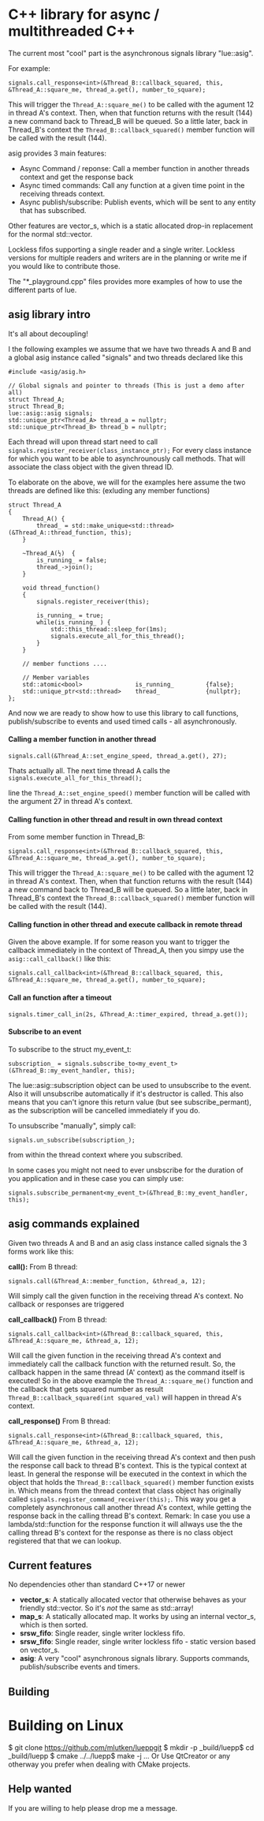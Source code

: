 C++ library for async / multithreaded C++
==========================================
The current most "cool" part is the asynchronous signals library "lue::asig".

For example:

```signals.call_response<int>(&Thread_B::callback_squared, this, &Thread_A::square_me, thread_a.get(), number_to_square); ```

This will trigger the `Thread_A::square_me()` to be called with the agument 12 in thread A's context. 
Then, when that function returns with the result (144) a new command back to Thread_B will be queued. 
So a little later, back in Thread_B's context the `Thread_B::callback_squared()` member function will be 
called with the result (144).



asig provides 3 main features:
 - Async Command / reponse: Call a member function in another threads context and get the response back 
 - Async timed commands: Call any function at a given time point in the receiving threads context.
 - Async publish/subscribe: Publish events, which will be sent to any entity that has subscribed.  


Other features are vector_s, which is a static allocated drop-in replacement 
for the normal std::vector. 

Lockless fifos supporting a single reader and a single writer. Lockless versions 
for multiple readers and writers are in the planning or write me if you would like to 
contribute those.

The "*_playground.cpp" files provides more examples of how to use the different parts of lue.

asig library intro
------------------
It's all about decoupling!

I the following examples we assume that we have two threads 
A and B and a global asig instance called "signals" and two threads
declared like this 
```
#include <asig/asig.h>

// Global signals and pointer to threads (This is just a demo after all)
struct Thread_A;
struct Thread_B;
lue::asig::asig signals;
std::unique_ptr<Thread_A> thread_a = nullptr;
std::unique_ptr<Thread_B> thread_b = nullptr;
```

Each thread will upon thread start need to call 
	`signals.register_receiver(class_instance_ptr);`
For every class instance for which you want to be able to asynchrounously call methods.
That will associate the class object with the given thread ID.

To elaborate on the above, we will for the examples here assume 
the two threads are defined like this:
(exluding any member functions)
```
struct Thread_A
{
	Thread_A() {
		thread_ = std::make_unique<std::thread>(&Thread_A::thread_function, this);
	}

	~Thread_A(½)  {
		is_running_ = false;
		thread_->join();
	}

	void thread_function()
	{
		signals.register_receiver(this);

		is_running_ = true;
		while(is_running_ ) {
			std::this_thread::sleep_for(1ms); 
			signals.execute_all_for_this_thread();
		}
	}

	// member functions ....

	// Member variables
	std::atomic<bool>               is_running_         {false};
	std::unique_ptr<std::thread>    thread_             {nullptr};
};
```

And now we are ready to show how to use this library to call functions, 
publish/subscribe to events and used timed calls - all asynchronously.
	

#### Calling a member function in another thread
``` signals.call(&Thread_A::set_engine_speed, thread_a.get(), 27); ```

Thats actually all. The next time thread A calls the 
```signals.execute_all_for_this_thread();```

line the `Thread_A::set_engine_speed()` member function will be called with the argument 27 in 
thread A's context.

#### Calling function in other thread and result in own thread context
From some member function in Thread_B:

```signals.call_response<int>(&Thread_B::callback_squared, this, &Thread_A::square_me, thread_a.get(), number_to_square); ```

This will trigger the `Thread_A::square_me()` to be called with the agument 12 in thread A's context. 
Then, when that function returns with the result (144) a new command back to Thread_B will be queued. 
So a little later, back in Thread_B's context the `Thread_B::callback_squared()` member function will be 
called with the result (144).

#### Calling function in other thread and execute callback in remote thread
Given the above example. If for some reason you want to trigger the callback 
immediately in the context of Thread_A, then you simpy use the `asig::call_callback()`
like this:

```signals.call_callback<int>(&Thread_B::callback_squared, this, &Thread_A::square_me, thread_a.get(), number_to_square); ```


#### Call an function after a timeout

```signals.timer_call_in(2s, &Thread_A::timer_expired, thread_a.get());```


#### Subscribe to an event
To subscribe to the struct my_event_t:

```subscription_ = signals.subscribe_to<my_event_t>(&Thread_B::my_event_handler, this);```

The lue::asig::subscription object can be used to unsubscribe to the event. Also it 
will unsubscribe automatically if it's destructor is called. 
This also means that you can't ignore this return value (but see subscribe_permant), 
as the subscription will be cancelled immediately if you do.

To unsubscribe "manually", simply call:

```signals.un_subscribe(subscription_);``` 

from within the thread context where you subscribed.

In some cases you might not need to ever unsbscribe for the duration of 
you application and in these case you can simply use:


```signals.subscribe_permanent<my_event_t>(&Thread_B::my_event_handler, this);```






asig commands explained
-----------------------
Given two threads A and B and an asig class instance called signals
the 3 forms work like this:

**call():** 
From B thread:

```signals.call(&Thread_A::member_function, &thread_a, 12);```

Will simply call the given function in the receiving thread A's context.
No callback or responses are triggered

**call_callback()**
From B thread:

```signals.call_callback<int>(&Thread_B::callback_squared, this, &Thread_A::square_me, &thread_a, 12);```

Will call the given function in the receiving thread A's context
and immediately call the callback function with the returned result.
So, the callback happen in the same thread (A' context) as the command itself is executed!
So in the above example the `Thread_A::square_me()` function and the callback that gets
squared number as result `Thread_B::callback_squared(int squared_val)` will happen
in thread A's context.

**call_response()**
From B thread:

```signals.call_response<int>(&Thread_B::callback_squared, this, &Thread_A::square_me, &thread_a, 12);```

Will call the given function in the receiving thread A's context
and then push the response call back to thread B's context. This is the typical context at least.
In general the response will be executed in the context in which the object that holds the
`Thread_B::callback_squared()` member function exists in. Which means from the thread context
that class object has originally called `signals.register_command_receiver(this);`.
This way you get a completely asynchronous call another thread A's context,
while getting the response back in the calling thread B's context.
Remark: In case you use a lambda/std::function for the response function it will
allways use the the calling thread B's context for the response as there is no
class object registered that that we can lookup.


Current features
----------------
No dependencies other than standard C++17 or newer

- **vector_s**: A statically allocated vector that otherwise behaves as your friendly std::vector.
  So it's _not_ the same as std::array!
- **map_s**: A statically allocated map. It works by using an internal vector_s, which is then sorted.
- **srsw_fifo**: Single reader, single writer lockless fifo.
- **srsw_fifo**: Single reader, single writer lockless fifo - static version based on vector_s.
- **asig**: A very "cool" asynchronous signals library. Supports commands, publish/subscribe events and timers. 



Building
--------
# Building on Linux
$ git clone https://github.com/mlutken/lueppgit
$ mkdir -p _build/luepp$ cd _build/luepp
$ cmake ../../luepp$ make -j
...
Or Use QtCreator or any otherway you prefer when dealing with CMake projects.


Help wanted
-----------
If you are willing to help please drop me a message.


